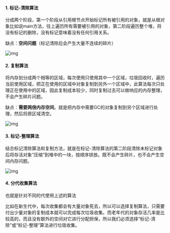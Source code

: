 #### 1. 标记-清除算法

分成两个阶段，第一个阶段从引用根节点开始标记所有被引用的对象，就是从根对象比如说main方法，往上遍历所有需要被引用的对象，第二阶段遍历整个堆，将没有标记的删除，没有标记意味着没有任何引用关系。

缺点：**空间问题**（标记清除后会产生大量不连续的碎片）

![img](http://pcc.huitogo.club/269aaba7768c9276a01b8edde9921061)



#### 2. 复制算法

将内存划分成两个相等的区域，每次使用只使用其中一个区域，垃圾回收时，遍历当前使用区域，把正在使用的区域中对象复制到另外一个区域中，此算法每次只处理正在使用中的区域，因此复制成本较少，同时复制过去可以做响应的内存整理，不会产生碎片问题。

缺点：**需要两倍内存空间**。就是把内存中需要GC的对象复制到另个区域进行处理，然后将原区域清空。

![img](http://pcc.huitogo.club/6169695dd960397436f40cf21715f5e0)



#### 3.  标记-整理算法

结合标记清除算法和复制方法，就是在标记-清除算法的第二阶段清除未标记对象后将存活对象“压缩”到堆中的一块，按顺序排放。既不会产生碎片，也不会产生空间内存问题。

![img](http://pcc.huitogo.club/f75bd36f126745a2ca8ef747d2b9a84e)



#### 4. 分代收集算法

也就是针对不同的代使用上述的算法

比如在新生代中，每次收集都会有大量对象死去，所以可以选择复制算法，只需要付出少量对象的复制成本就可以完成每次垃圾收集。而老年代的对象存活几率是比较高的，而且没有额外的空间对它进行分配担保，所以我们必须选择“标记-清除”或“标记-整理”算法进行垃圾收集。